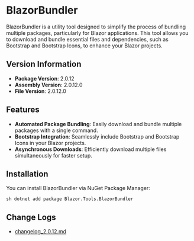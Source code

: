 # BlazorBundler

BlazorBundler is a utility tool designed to simplify the process of bundling multiple packages, particularly for Blazor applications. This tool allows you to download and bundle essential files and dependencies, such as Bootstrap and Bootstrap Icons, to enhance your Blazor projects.

## Version Information
- **Package Version**: 2.0.12
- **Assembly Version**: 2.0.12.0
- **File Version**: 2.0.12.0

## Features

- **Automated Package Bundling**: Easily download and bundle multiple packages with a single command.
- **Bootstrap Integration**: Seamlessly include Bootstrap and Bootstrap Icons in your Blazor projects.
- **Asynchronous Downloads**: Efficiently download multiple files simultaneously for faster setup.

## Installation

You can install BlazorBundler via NuGet Package Manager:

`sh
dotnet add package Blazor.Tools.BlazorBundler
`

## Change Logs
- [changelog_2.0.12.md](https://github.com/xmione/Blazor.Tools/blob/master/Blazor.Tools.BlazorBundler/changelog_2.0.12.md)

